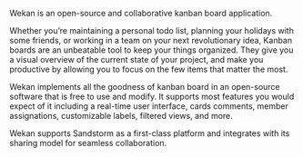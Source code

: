 Wekan is an open-source and collaborative kanban board application.

Whether you’re maintaining a personal todo list, planning your holidays with
some friends, or working in a team on your next revolutionary idea, Kanban
boards are an unbeatable tool to keep your things organized. They give you a
visual overview of the current state of your project, and make you productive by
allowing you to focus on the few items that matter the most.

Wekan implements all the goodness of kanban board in an open-source software
that is free to use and modify. It supports most features you would expect of it
including a real-time user interface, cards comments, member assignations,
customizable labels, filtered views, and more.

Wekan supports Sandstorm as a first-class platform and integrates with its
sharing model for seamless collaboration.
